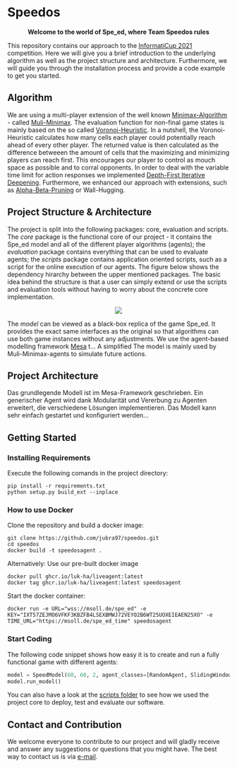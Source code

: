 # Speedos 

**<p align="center">Welcome to the world of Spe_ed, where Team Speedos rules</p>**

This repository contains our approach to the [InformatiCup 2021](https://github.com/informatiCup/InformatiCup2021) competition. Here we will give you a brief introduction to the underlying algorithm as well as the project structure and architecture. Furthermore, we will guide you through the installation process and provide a code example to get you started.

## Algorithm

We are using a multi-player extension of the well known [Minimax-Algorithm](https://en.wikipedia.org/wiki/Minimax) - called [Muli-Minimax](https://link.springer.com/chapter/10.1007/978-3-030-35288-2_4). The evaluation function for non-final game states is mainly based on the so called [Voronoi-Heuristic](https://www.a1k0n.net/2010/03/04/google-ai-postmortem.html). In a nutshell, the Voronoi-Heuristic calculates how many cells each player could potentially reach ahead of every other player. The returned value is then calculated as the difference betweeen the amount of cells that the maximizing and minimizing players can reach first. This encourages our player to control as mouch space as possible and to corral opponents. In order to deal with the variable time limit for action responses we implemented [Depth-First Iterative Deepening](https://en.wikipedia.org/wiki/Iterative_deepening_depth-first_search). Furthermore, we enhanced our approach with extensions, such as [Alpha-Beta-Pruning](https://en.wikipedia.org/wiki/Alpha%E2%80%93beta_pruning) or Wall-Hugging.

## Project Structure & Architecture

The project is split into the following packages: core, evaluation and scripts. The *core* package is the functional core of our project - it contains the
Spe_ed model and all of the different player algorithms (agents); the *evaluation* package contains everything that can be used to evaluate agents; the *scripts* package contains application oriented scripts, such as a script for the online execution of our agents. The figure below shows the dependency hirarchy between the upper mentioned packages. The basic idea behind the structure is that a user can simply extend or use the scripts and evaluation tools without having to worry about the concrete core implementation.

<p align="center"><img src="https://user-images.githubusercontent.com/72612967/115119802-8afc9d80-9faa-11eb-83df-6a6872fc4228.png" /></p>

The *model* can be viewed as a black-box replica of the game Spe_ed. It provides the exact same interfaces as the original so that algorithms can use both game instances without any adjustments. We use the agent-based modelling framework [Mesa](https://mesa.readthedocs.io/en/master/) t... A simplified The model is mainly used by Muli-Minimax-agents to simulate future actions.


## Project Architecture

Das grundlegende Modell ist im Mesa-Framework geschrieben. Ein generischer Agent wird dank Modularität und Vererbung zu Agenten erweitert, die verschiedene Lösungen implementieren. Das Modell kann sehr einfach gestartet und konfiguriert werden...


## Getting Started

### Installing Requirements

Execute the following comands in the project directory:
```shell
pip install -r requirements.txt
python setup.py build_ext --inplace
```

### How to use Docker

Clone the repository and build a docker image:
```shell
git clone https://github.com/jubra97/speedos.git
cd speedos
docker build -t speedosagent .
```

Alternatively: Use our pre-built docker image
```shell
docker pull ghcr.io/luk-ha/liveagent:latest
docker tag ghcr.io/luk-ha/liveagent:latest speedosagent
```

Start the docker container:
```shell
docker run -e URL="wss://msoll.de/spe_ed" -e KEY="IXT57ZEJMO6VFKF3KBZFB4LSEXBMWJ72VEYO2B6WT25UOXEIEAEN25XO" -e TIME_URL="https://msoll.de/spe_ed_time" speedosagent
```

### Start Coding

The following code snippet shows how easy it is to create and run a fully functional game with different agents:
```python
model = SpeedModel(60, 60, 2, agent_classes=[RandomAgent, SlidingWindowVoronoiMultiMiniMaxAgent], verbose=True)
model.run_model()
```
You can also have a look at the [scripts folder](https://github.com/jubra97/speedos/tree/main/src/scripts) to see how we used the project core to deploy, test and evaluate our software.

## Contact and Contribution

We welcome everyone to contribute to our project and will gladly receive and answer any suggestions or questions that you might have. The best way to contact us is via [e-mail](mailto:maximilian.demmler@student.uni-augsburg.de).
